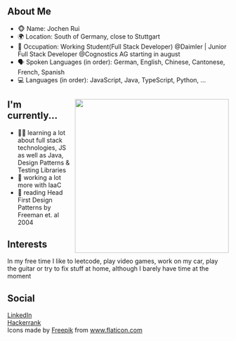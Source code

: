 <h2> About Me </h2>

<div>
  <ul>
    <li>🐵 Name: Jochen Rui</li>
    <li>🌍 Location: South of Germany, close to Stuttgart</li>
    <li>💼 Occupation: Working Student(Full Stack Developer) @Daimler | Junior Full Stack Developer @Cognostics AG starting in august</li>
    <li>🗣 Spoken Languages (in order): German, English, Chinese, Cantonese, French, Spanish</li>
    <li>💻 Languages (in order): JavaScript, Java, TypeScript, Python, ...</li>
  </ul>
</div>

<div>
<img src="https://image.flaticon.com/icons/png/512/2694/2694971.png" align="right" width="350"/>
<h2>I'm currently...</h2>

<ul>
  <li>👨‍🎓 learning a lot about full stack technologies, JS as well as Java, Design Patterns & Testing Libraries</li>
  <li>📃 working a lot more with IaaC</li>
  <li>📕 reading Head First Design Patterns by Freeman et. al 2004</li>
</ul>


<h2> Interests </h2>
In my free time I like to leetcode, play video games, work on my car, play the guitar or try to fix stuff at home, although I barely have time at the moment

<h2>Social</h2>
<a href="https://www.linkedin.com/in/jochen-rui-114065149/">LinkedIn</a></br>
<a href="https://www.hackerrank.com/jochen_rui">Hackerrank</a>
</div>
<div>Icons made by <a href="https://www.freepik.com" title="Freepik">Freepik</a> from <a href="https://www.flaticon.com/" title="Flaticon">www.flaticon.com</a></div>
